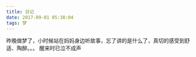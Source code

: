 ```yaml
---
title: 日记
date: 2017-09-01 05:38:04
tags: 梦
---
```


昨晚做梦了，小时候站在妈妈身边听故事，忘了讲的是什么了，真切的感受到舒适、陶醉。。。
醒来时已泣不成声